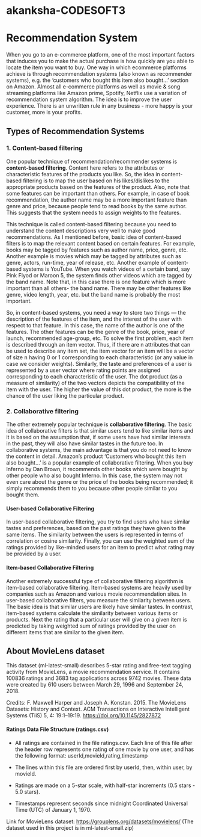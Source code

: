 # akanksha-CODESOFT3
# Recommendation System

When you go to an e-commerce platform, one of the most important factors that induces you to make the actual purchase is how quickly are you able to locate the item you want to buy. One way in which ecommerce platforms achieve is through recommendation systems (also known as recommender systems), e.g. the ‘customers who bought this item also bought…’ section on Amazon. Almost all e-commerce platforms as well as movie & song streaming platforms like Amazon prime, Spotify, Netflix use a variation of recommendation system algorithm. The idea is to improve the user experience. There is an unwritten rule in any business - more happy is your customer, more is your profits.

## Types of Recommendation Systems

### 1. Content-based filtering

One popular technique of recommendation/recommender systems is __content-based filtering__. Content here refers to the attributes or characteristic features of the products you like. So, the idea in content-based filtering is to map the user based on his likes/dislikes to the appropriate products based on the features of the product. Also, note that some features can be important than others. For example, in case of book recommendation, the author name may be a more important feature than genre and price, because people tend to read books by the same author. This suggests that the system needs to assign weights to the features.

This technique is called content-based filtering because you need to understand the content descriptions very well to make good recommendations. As I mentioned before, basic idea of content-based filters is to map the relevant content based on certain features. For example, books may be tagged by features such as author name, price, genre, etc. Another example is movies which may be tagged by attributes such as genre, actors, run-time, year of release, etc. Another example of content-based systems is YouTube. When you watch videos of a certain band, say Pink Flyod or Maroon 5, the system finds other videos which are tagged by the band name. Note that, in this case there is one feature which is more important than all others- the band name. There may be other features like genre, video length, year, etc. but the band name is probably the most important.

So, in content-based systems, you need a way to store two things — the description of the features of the item, and the interest of the user with respect to that feature. In this case, the name of the author is one of the features. The other features can be the genre of the book, price, year of launch, recommended age-group, etc. To solve the first problem, each item is described through an item vector. Thus, if there are n attributes that can be used to describe any item set, the item vector for an item will be a vector of size n having 0 or 1 corresponding to each characteristic (or any value in case we consider weights). Similarly, the taste and preferences of a user is represented by a user vector where rating points are assigned corresponding to each characteristic of the user. The dot product (as a measure of similarity) of the two vectors depicts the compatibility of the item with the user. The higher the value of this dot product, the more is the chance of the user liking the particular product.

### 2. Collaborative filtering

The other extremely popular technique is __collaborative filtering__. The basic idea of collaborative filters is that similar users tend to like similar items and it is based on the assumption that, if some users have had similar interests in the past, they will also have similar tastes in the future too. In collaborative systems, the main advantage is that you do not need to know the content in detail. Amazon’s product ‘Customers who bought this item also bought…’ is a popular example of collaborative filtering. When you buy Inferno by Dan Brown, it recommends other books which were bought by other people who also bought Inferno. In this case, the system may not even care about the genre or the price of the books being recommended; it simply recommends them to you because other people similar to you bought them.

#### User-based Collaborative Filtering

In user-based collaborative filtering, you try to find users who have similar tastes and preferences, based on the past ratings they have given to the same items. The similarity between the users is represented in terms of correlation or cosine similarity. Finally, you can use the weighted sum of the ratings provided by like-minded users for an item to predict what rating may be provided by a user.

#### Item-based Collaborative Filtering

Another extremely successful type of collaborative filtering algorithm is item-based collaborative filtering. Item-based systems are heavily used by companies such as Amazon and various movie recommendation sites. In user-based collaborative filters, you measure the similarity between users. The basic idea is that similar users are likely have similar tastes. In contrast, item-based systems calculate the similarity between various items or products. Next the rating that a particular user will give on a given item is predicted by taking weighted sum of ratings provided by the user on different items that are similar to the given item. 

## About MovieLens dataset

This dataset (ml-latest-small) describes 5-star rating and free-text tagging activity from MovieLens, a movie recommendation service. It contains 100836 ratings and 3683 tag applications across 9742 movies. These data were created by 610 users between March 29, 1996 and September 24, 2018.

Credits: F. Maxwell Harper and Joseph A. Konstan. 2015. The MovieLens Datasets: History and Context. ACM Transactions on Interactive Intelligent Systems (TiiS) 5, 4: 19:1–19:19. https://doi.org/10.1145/2827872

#### Ratings Data File Structure (ratings.csv)

  - All ratings are contained in the file ratings.csv. Each line of this file after the header row represents one rating of one movie by one user, and has the following format: userId,movieId,rating,timestamp

  - The lines within this file are ordered first by userId, then, within user, by movieId.

  - Ratings are made on a 5-star scale, with half-star increments (0.5 stars - 5.0 stars).

  - Timestamps represent seconds since midnight Coordinated Universal Time (UTC) of January 1, 1970.

Link for MovieLens dataset: https://grouplens.org/datasets/movielens/
(The dataset used in this project is in ml-latest-small.zip)
